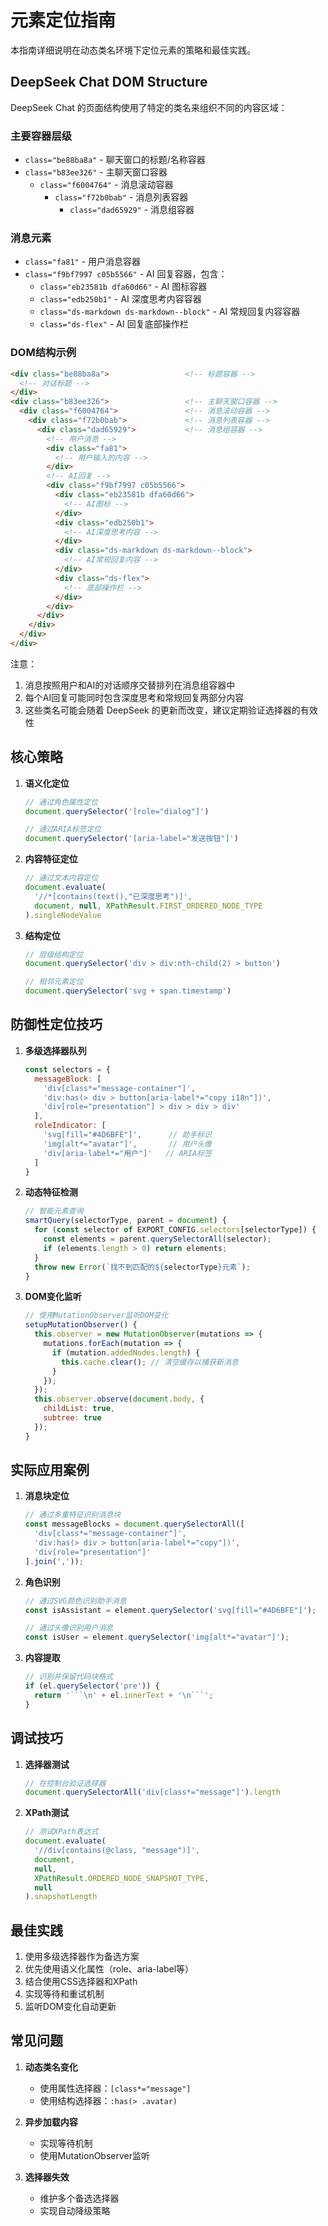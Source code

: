 # 元素定位指南

本指南详细说明在动态类名环境下定位元素的策略和最佳实践。

## DeepSeek Chat DOM Structure

DeepSeek Chat 的页面结构使用了特定的类名来组织不同的内容区域：

### 主要容器层级
- `class="be88ba8a"` - 聊天窗口的标题/名称容器
- `class="b83ee326"` - 主聊天窗口容器
  - `class="f6004764"` - 消息滚动容器
    - `class="f72b0bab"` - 消息列表容器
      - `class="dad65929"` - 消息组容器

### 消息元素
- `class="fa81"` - 用户消息容器
- `class="f9bf7997 c05b5566"` - AI 回复容器，包含：
  - `class="eb23581b dfa60d66"` - AI 图标容器
  - `class="edb250b1"` - AI 深度思考内容容器
  - `class="ds-markdown ds-markdown--block"` - AI 常规回复内容容器
  - `class="ds-flex"` - AI 回复底部操作栏

### DOM结构示例
```html
<div class="be88ba8a">                 <!-- 标题容器 -->
  <!-- 对话标题 -->
</div>
<div class="b83ee326">                 <!-- 主聊天窗口容器 -->
  <div class="f6004764">               <!-- 消息滚动容器 -->
    <div class="f72b0bab">             <!-- 消息列表容器 -->
      <div class="dad65929">           <!-- 消息组容器 -->
        <!-- 用户消息 -->
        <div class="fa81">
          <!-- 用户输入的内容 -->
        </div>
        <!-- AI回复 -->
        <div class="f9bf7997 c05b5566">
          <div class="eb23581b dfa60d66">
            <!-- AI图标 -->
          </div>
          <div class="edb250b1">
            <!-- AI深度思考内容 -->
          </div>
          <div class="ds-markdown ds-markdown--block">
            <!-- AI常规回复内容 -->
          </div>
          <div class="ds-flex">
            <!-- 底部操作栏 -->
          </div>
        </div>
      </div>
    </div>
  </div>
</div>
```

注意：
1. 消息按照用户和AI的对话顺序交替排列在消息组容器中
2. 每个AI回复可能同时包含深度思考和常规回复两部分内容
3. 这些类名可能会随着 DeepSeek 的更新而改变，建议定期验证选择器的有效性

## 核心策略
1. **语义化定位**
   ```javascript
   // 通过角色属性定位
   document.querySelector('[role="dialog"]')
   
   // 通过ARIA标签定位
   document.querySelector('[aria-label="发送按钮"]')
   ```

2. **内容特征定位**
   ```javascript
   // 通过文本内容定位
   document.evaluate(
     '//*[contains(text(),"已深度思考")]',
     document, null, XPathResult.FIRST_ORDERED_NODE_TYPE
   ).singleNodeValue
   ```

3. **结构定位**
   ```javascript
   // 层级结构定位
   document.querySelector('div > div:nth-child(2) > button')
   
   // 相邻元素定位
   document.querySelector('svg + span.timestamp')
   ```

## 防御性定位技巧
1. **多级选择器队列**
   ```javascript
   const selectors = {
     messageBlock: [
       'div[class*="message-container"]',
       'div:has(> div > button[aria-label*="copy i18n"])',
       'div[role="presentation"] > div > div > div'
     ],
     roleIndicator: [
       'svg[fill="#4D6BFE"]',      // 助手标识
       'img[alt*="avatar"]',       // 用户头像
       'div[aria-label*="用户"]'   // ARIA标签
     ]
   }
   ```

2. **动态特征检测**
   ```javascript
   // 智能元素查询
   smartQuery(selectorType, parent = document) {
     for (const selector of EXPORT_CONFIG.selectors[selectorType]) {
       const elements = parent.querySelectorAll(selector);
       if (elements.length > 0) return elements;
     }
     throw new Error(`找不到匹配的${selectorType}元素`);
   }
   ```

3. **DOM变化监听**
   ```javascript
   // 使用MutationObserver监听DOM变化
   setupMutationObserver() {
     this.observer = new MutationObserver(mutations => {
       mutations.forEach(mutation => {
         if (mutation.addedNodes.length) {
           this.cache.clear(); // 清空缓存以捕获新消息
         }
       });
     });
     this.observer.observe(document.body, {
       childList: true,
       subtree: true
     });
   }
   ```

## 实际应用案例
1. **消息块定位**
   ```javascript
   // 通过多重特征识别消息块
   const messageBlocks = document.querySelectorAll([
     'div[class*="message-container"]',
     'div:has(> div > button[aria-label*="copy"])',
     'div[role="presentation"]'
   ].join(','));
   ```

2. **角色识别**
   ```javascript
   // 通过SVG颜色识别助手消息
   const isAssistant = element.querySelector('svg[fill="#4D6BFE"]');
   
   // 通过头像识别用户消息
   const isUser = element.querySelector('img[alt*="avatar"]');
   ```

3. **内容提取**
   ```javascript
   // 识别并保留代码块格式
   if (el.querySelector('pre')) {
     return '```\n' + el.innerText + '\n```';
   }
   ```

## 调试技巧
1. **选择器测试**
   ```javascript
   // 在控制台验证选择器
   document.querySelectorAll('div[class*="message"]').length
   ```

2. **XPath测试**
   ```javascript
   // 测试XPath表达式
   document.evaluate(
     '//div[contains(@class, "message")]',
     document,
     null,
     XPathResult.ORDERED_NODE_SNAPSHOT_TYPE,
     null
   ).snapshotLength
   ```

## 最佳实践
1. 使用多级选择器作为备选方案
2. 优先使用语义化属性（role、aria-label等）
3. 结合使用CSS选择器和XPath
4. 实现等待和重试机制
5. 监听DOM变化自动更新

## 常见问题
1. **动态类名变化**
   - 使用属性选择器：`[class*="message"]`
   - 使用结构选择器：`:has(> .avatar)`

2. **异步加载内容**
   - 实现等待机制
   - 使用MutationObserver监听

3. **选择器失效**
   - 维护多个备选选择器
   - 实现自动降级策略 
